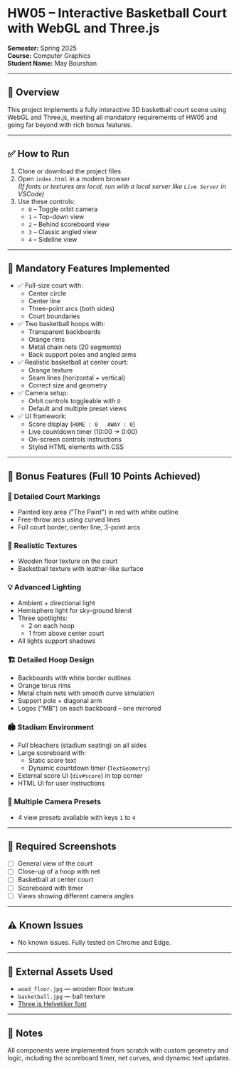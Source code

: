 # HW05 – Interactive Basketball Court with WebGL and Three.js

**Semester:** Spring 2025  
**Course:** Computer Graphics  
**Student Name:** May Bourshan

---

## 🏀 Overview

This project implements a fully interactive 3D basketball court scene using WebGL and Three.js, meeting all mandatory requirements of HW05 and going far beyond with rich bonus features.

---

## ✅ How to Run

1. Clone or download the project files  
2. Open `index.html` in a modern browser  
   *(If fonts or textures are local, run with a local server like `Live Server` in VSCode)*
3. Use these controls:
   - `O` – Toggle orbit camera
   - `1` – Top-down view
   - `2` – Behind scoreboard view
   - `3` – Classic angled view
   - `4` – Sideline view

---

## 🎯 Mandatory Features Implemented

- ✅ Full-size court with:
  - Center circle
  - Center line
  - Three-point arcs (both sides)
  - Court boundaries
- ✅ Two basketball hoops with:
  - Transparent backboards
  - Orange rims
  - Metal chain nets (20 segments)
  - Back support poles and angled arms
- ✅ Realistic basketball at center court:
  - Orange texture
  - Seam lines (horizontal + vertical)
  - Correct size and geometry
- ✅ Camera setup:
  - Orbit controls toggleable with `O`
  - Default and multiple preset views
- ✅ UI framework:
  - Score display (`HOME : 0   AWAY : 0`)
  - Live countdown timer (10:00 → 0:00)
  - On-screen controls instructions
  - Styled HTML elements with CSS

---

## 🌟 Bonus Features (Full 10 Points Achieved)

### 🏀 Detailed Court Markings
- Painted key area ("The Paint") in red with white outline
- Free-throw arcs using curved lines
- Full court border, center line, 3-point arcs

### 🧱 Realistic Textures
- Wooden floor texture on the court
- Basketball texture with leather-like surface

### 💡 Advanced Lighting
- Ambient + directional light
- Hemisphere light for sky-ground blend
- Three spotlights:
  - 2 on each hoop
  - 1 from above center court
- All lights support shadows

### 🏗️ Detailed Hoop Design
- Backboards with white border outlines
- Orange torus rims
- Metal chain nets with smooth curve simulation
- Support pole + diagonal arm
- Logos ("MB") on each backboard – one mirrored

### 🏟️ Stadium Environment
- Full bleachers (stadium seating) on all sides
- Large scoreboard with:
  - Static score text
  - Dynamic countdown timer (`TextGeometry`)
- External score UI (`div#score`) in top corner
- HTML UI for user instructions

### 🎥 Multiple Camera Presets
- 4 view presets available with keys `1` to `4`

---

## 📸 Required Screenshots

- [ ] General view of the court
- [ ] Close-up of a hoop with net
- [ ] Basketball at center court
- [ ] Scoreboard with timer
- [ ] Views showing different camera angles

---

## ⚠️ Known Issues

- No known issues. Fully tested on Chrome and Edge.

---

## 🔗 External Assets Used

- `wood_floor.jpg` — wooden floor texture
- `basketball.jpg` — ball texture
- [Three.js Helvetiker font](https://threejs.org/examples/fonts/helvetiker_regular.typeface.json)

---

## 📝 Notes

All components were implemented from scratch with custom geometry and logic, including the scoreboard timer, net curves, and dynamic text updates.

